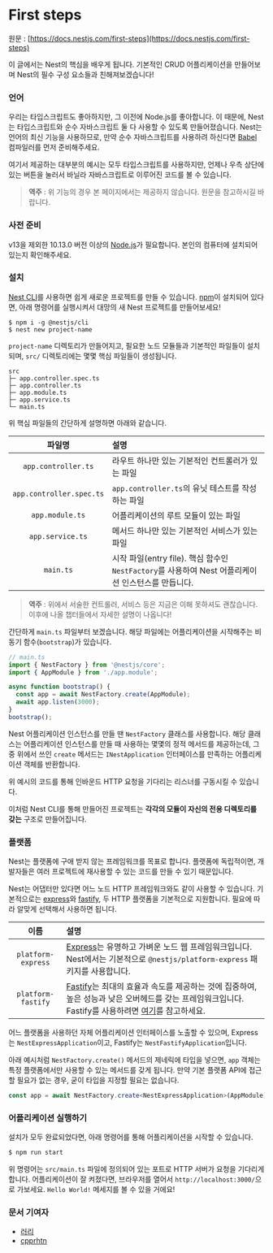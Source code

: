 # First steps

원문 : [https://docs.nestjs.com/first-steps](https://docs.nestjs.com/first-steps)

이 글에서는 Nest의 핵심을 배우게 됩니다. 기본적인 CRUD 어플리케이션을 만들어보며 Nest의 필수 구성 요소들과 친해져보겠습니다!

### 언어

우리는 타입스크립트도 좋아하지만, 그 이전에 Node.js를 좋아합니다. 이 때문에, Nest는 타입스크립트와 순수 자바스크립트 둘 다 사용할 수 있도록 만들어졌습니다. Nest는 언어의 최신 기능을 사용하므로, 만약 순수 자바스크립트를 사용하려 하신다면 [Babel](https://babeljs.io/) 컴파일러를 먼저 준비해주세요.

여기서 제공하는 대부분의 예시는 모두 타입스크립트를 사용하지만, 언제나 우측 상단에 있는 버튼을 눌러서 바닐라 자바스크립트로 이루어진 코드를 볼 수 있습니다.

> **역주** : 위 기능의 경우 본 페이지에서는 제공하지 않습니다. 원문을 참고하시길 바랍니다.

### 사전 준비

v13을 제외한 10.13.0 버전 이상의 [Node.js](https://nodejs.org/en/)가 필요합니다. 본인의 컴퓨터에 설치되어 있는지 확인해주세요.

### 설치

[Nest CLI](https://docs.nestjs.com/cli/overview)를 사용하면 쉽게 새로운 프로젝트를 만들 수 있습니다. [npm](https://www.npmjs.com/)이 설치되어 있다면, 아래 명령어를 실행시켜서 대망의 새 Nest 프로젝트를 만들어보세요!

```shell
$ npm i -g @nestjs/cli
$ nest new project-name
```

`project-name` 디렉토리가 만들어지고, 필요한 노드 모듈들과 기본적인 파일들이 설치되며, `src/` 디렉토리에는 몇몇 핵심 파일들이 생성됩니다.

```
src
├─ app.controller.spec.ts
├─ app.controller.ts
├─ app.module.ts
├─ app.service.ts
└─ main.ts
```

위 핵심 파일들의 간단하게 설명하면 아래와 같습니다.

|파일명|설명|
|:---:|:---|
|`app.controller.ts`|라우트 하나만 있는 기본적인 컨트롤러가 있는 파일|
|`app.controller.spec.ts`|`app.controller.ts`의 유닛 테스트를 작성하는 파일|
|`app.module.ts`|어플리케이션의 루트 모듈이 있는 파일|
|`app.service.ts`|메서드 하나만 있는 기본적인 서비스가 있는 파일|
|`main.ts`|시작 파일(entry file). 핵심 함수인 `NestFactory`를 사용하여 Nest 어플리케이션 인스턴스를 만듭니다.|

> **역주** : 위에서 서술한 컨트롤러, 서비스 등은 지금은 이해 못하셔도 괜찮습니다. 이후에 나올 챕터들에서 자세한 설명이 나옵니다!

간단하게 `main.ts` 파일부터 보겠습니다. 해당 파일에는 어플리케이션을 시작해주는 비동기 함수(`bootstrap`)가 있습니다.

```typescript
// main.ts
import { NestFactory } from '@nestjs/core';
import { AppModule } from './app.module';

async function bootstrap() {
  const app = await NestFactory.create(AppModule);
  await app.listen(3000);
}
bootstrap();
```

Nest 어플리케이션 인스턴스를 만들 땐 `NestFactory` 클래스를 사용합니다. 해당 클래스는 어플리케이션 인스턴스를 만들 때 사용하는 몇몇의 정적 메서드를 제공하는데, 그 중 위에서 쓰인 `create` 메서드는 `INestApplication` 인터페이스를 만족하는 어플리케이션 객체를 반환합니다.

위 예시의 코드를 통해 인바운드 HTTP 요청을 기다리는 리스너를 구동시킬 수 있습니다.

이처럼 Nest CLI를 통해 만들어진 프로젝트는 **각각의 모듈이 자신의 전용 디렉토리를 갖는** 구조로 만들어집니다.

### 플랫폼

Nest는 플랫폼에 구애 받지 않는 프레임워크를 목표로 합니다. 플랫폼에 독립적이면, 개발자들은 여러 프로젝트에 재사용할 수 있는 코드를 만들 수 있기 때문입니다.

Nest는 어댑터만 있다면 어느 노드 HTTP 프레임워크와도 같이 사용할 수 있습니다. 기본적으로는 [express](https://expressjs.com/)와 [fastify](https://www.fastify.io/), 두 HTTP 플랫폼을 기본적으로 지원합니다. 필요에 따라 알맞게 선택해서 사용하면 됩니다.

|이름|설명|
|:---:|:---|
|`platform-express`|[Express](https://expressjs.com/)는 유명하고 가벼운 노드 웹 프레임워크입니다. Nest에서는 기본적으로 `@nestjs/platform-express` 패키지를 사용합니다.|
|`platform-fastify`|[Fastify](https://www.fastify.io/)는 최대의 효율과 속도를 제공하는 것에 집중하여, 높은 성능과 낮은 오버헤드를 갖는 프레임워크입니다. Fastify를 사용하려면 [여기](https://docs.nestjs.com/techniques/performance)를 참고하세요.|

어느 플랫폼을 사용하던 자체 어플리케이션 인터페이스를 노출할 수 있으며, Express는 `NestExpressApplication`이고, Fastify는 `NestFastifyApplication`입니다.

아래 예시처럼 `NestFactory.create()` 메서드의 제네릭에 타입을 넣으면, `app` 객체는 특정 플랫폼에서만 사용할 수 있는 메서드를 갖게 됩니다. 만약 기본 플랫폼 API에 접근할 필요가 없는 경우, 굳이 타입을 지정할 필요는 없습니다.

```typescript
const app = await NestFactory.create<NestExpressApplication>(AppModule);
```

### 어플리케이션 실행하기

설치가 모두 완료되었다면, 아래 명령어를 통해 어플리케이션을 시작할 수 있습니다.

```sh
$ npm run start
```

위 명령어는 `src/main.ts` 파일에 정의되어 있는 포트로 HTTP 서버가 요청을 기다리게 합니다. 어플리케이션이 잘 켜졌다면, 브라우저를 열어서 `http://localhost:3000/`으로 가보세요. `Hello World!` 메세지를 볼 수 있을 거에요!

### 문서 기여자

- [러리](https://github.com/Coalery)
- [cpprhtn](https://github.com/cpprhtn)

